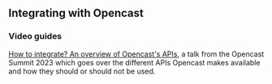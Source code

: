 Integrating with Opencast
-------------------------

### Video guides
[How to integrate? An overview of Opencast's APIs](https://video.ethz.ch/events/opencast/2023/berlin/41ccd52d-97cc-4cbc-bfdc-26dfa5271135.html),
a talk from the Opencast Summit 2023 which goes over the different APIs Opencast makes available and how they should or
should not be used.
